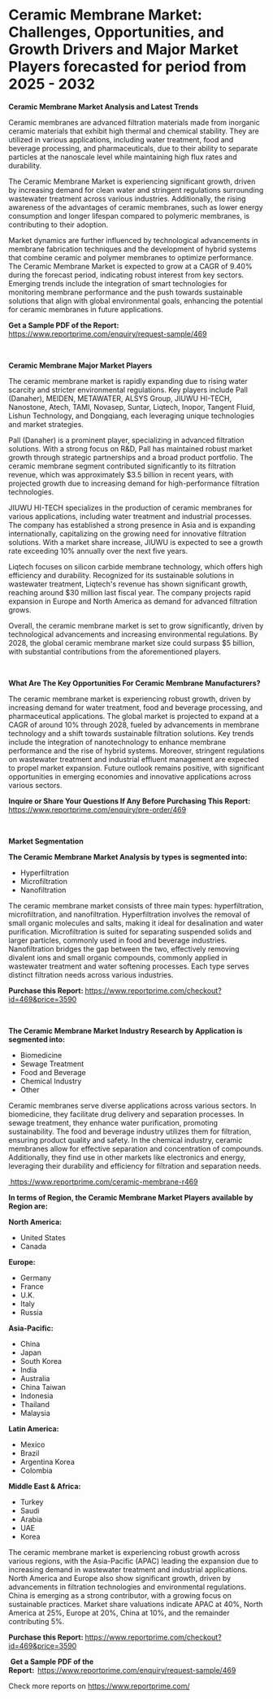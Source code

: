 <p><h1>Ceramic Membrane Market: Challenges, Opportunities, and Growth Drivers and Major Market Players forecasted for period from 2025 - 2032</h1></p><p><strong>Ceramic Membrane Market Analysis and Latest Trends</strong></p>
<p><p>Ceramic membranes are advanced filtration materials made from inorganic ceramic materials that exhibit high thermal and chemical stability. They are utilized in various applications, including water treatment, food and beverage processing, and pharmaceuticals, due to their ability to separate particles at the nanoscale level while maintaining high flux rates and durability. </p><p>The Ceramic Membrane Market is experiencing significant growth, driven by increasing demand for clean water and stringent regulations surrounding wastewater treatment across various industries. Additionally, the rising awareness of the advantages of ceramic membranes, such as lower energy consumption and longer lifespan compared to polymeric membranes, is contributing to their adoption.</p><p>Market dynamics are further influenced by technological advancements in membrane fabrication techniques and the development of hybrid systems that combine ceramic and polymer membranes to optimize performance. The Ceramic Membrane Market is expected to grow at a CAGR of 9.40% during the forecast period, indicating robust interest from key sectors. Emerging trends include the integration of smart technologies for monitoring membrane performance and the push towards sustainable solutions that align with global environmental goals, enhancing the potential for ceramic membranes in future applications.</p></p>
<p><strong>Get a Sample PDF of the Report:&nbsp;</strong> <a href="https://www.reportprime.com/enquiry/request-sample/469?utm_campaign=2996&utm_medium=2&utm_source=Github&utm_content=ia&utm_term=18032025&utm_id=ceramic-membrane">https://www.reportprime.com/enquiry/request-sample/469</a></p>
<p>&nbsp;</p>
<p><strong>Ceramic Membrane Major Market Players</strong></p>
<p><p>The ceramic membrane market is rapidly expanding due to rising water scarcity and stricter environmental regulations. Key players include Pall (Danaher), MEIDEN, METAWATER, ALSYS Group, JIUWU HI-TECH, Nanostone, Atech, TAMI, Novasep, Suntar, Liqtech, Inopor, Tangent Fluid, Lishun Technology, and Dongqiang, each leveraging unique technologies and market strategies.</p><p>Pall (Danaher) is a prominent player, specializing in advanced filtration solutions. With a strong focus on R&D, Pall has maintained robust market growth through strategic partnerships and a broad product portfolio. The ceramic membrane segment contributed significantly to its filtration revenue, which was approximately $3.5 billion in recent years, with projected growth due to increasing demand for high-performance filtration technologies.</p><p>JIUWU HI-TECH specializes in the production of ceramic membranes for various applications, including water treatment and industrial processes. The company has established a strong presence in Asia and is expanding internationally, capitalizing on the growing need for innovative filtration solutions. With a market share increase, JIUWU is expected to see a growth rate exceeding 10% annually over the next five years.</p><p>Liqtech focuses on silicon carbide membrane technology, which offers high efficiency and durability. Recognized for its sustainable solutions in wastewater treatment, Liqtech's revenue has shown significant growth, reaching around $30 million last fiscal year. The company projects rapid expansion in Europe and North America as demand for advanced filtration grows.</p><p>Overall, the ceramic membrane market is set to grow significantly, driven by technological advancements and increasing environmental regulations. By 2028, the global ceramic membrane market size could surpass $5 billion, with substantial contributions from the aforementioned players.</p></p>
<p>&nbsp;</p>
<p><strong>What Are The Key Opportunities For Ceramic Membrane Manufacturers?</strong></p>
<p><p>The ceramic membrane market is experiencing robust growth, driven by increasing demand for water treatment, food and beverage processing, and pharmaceutical applications. The global market is projected to expand at a CAGR of around 10% through 2028, fueled by advancements in membrane technology and a shift towards sustainable filtration solutions. Key trends include the integration of nanotechnology to enhance membrane performance and the rise of hybrid systems. Moreover, stringent regulations on wastewater treatment and industrial effluent management are expected to propel market expansion. Future outlook remains positive, with significant opportunities in emerging economies and innovative applications across various sectors.</p></p>
<p><strong>Inquire or Share Your Questions If Any Before Purchasing This Report:</strong> <a href="https://www.reportprime.com/enquiry/pre-order/469?utm_campaign=2996&utm_medium=2&utm_source=Github&utm_content=ia&utm_term=18032025&utm_id=ceramic-membrane">https://www.reportprime.com/enquiry/pre-order/469</a></p>
<p>&nbsp;</p>
<p><strong>Market Segmentation</strong></p>
<p><strong>The Ceramic Membrane Market Analysis by types is segmented into:</strong></p>
<p><ul><li>Hyperfiltration</li><li>Microfiltration</li><li>Nanofiltration</li></ul></p>
<p><p>The ceramic membrane market consists of three main types: hyperfiltration, microfiltration, and nanofiltration. Hyperfiltration involves the removal of small organic molecules and salts, making it ideal for desalination and water purification. Microfiltration is suited for separating suspended solids and larger particles, commonly used in food and beverage industries. Nanofiltration bridges the gap between the two, effectively removing divalent ions and small organic compounds, commonly applied in wastewater treatment and water softening processes. Each type serves distinct filtration needs across various industries.</p></p>
<p><strong>Purchase this Report:&nbsp;</strong><a href="https://www.reportprime.com/checkout?id=469&price=3590&utm_campaign=2996&utm_medium=2&utm_source=Github&utm_content=ia&utm_term=18032025&utm_id=ceramic-membrane">https://www.reportprime.com/checkout?id=469&price=3590</a></p>
<p>&nbsp;</p>
<p><strong>The Ceramic Membrane Market Industry Research by Application is segmented into:</strong></p>
<p><ul><li>Biomedicine</li><li>Sewage Treatment</li><li>Food and Beverage</li><li>Chemical Industry</li><li>Other</li></ul></p>
<p><p>Ceramic membranes serve diverse applications across various sectors. In biomedicine, they facilitate drug delivery and separation processes. In sewage treatment, they enhance water purification, promoting sustainability. The food and beverage industry utilizes them for filtration, ensuring product quality and safety. In the chemical industry, ceramic membranes allow for effective separation and concentration of compounds. Additionally, they find use in other markets like electronics and energy, leveraging their durability and efficiency for filtration and separation needs.</p></p>
<p><a href="https://www.reportprime.com/ceramic-membrane-r469?utm_campaign=2996&utm_medium=2&utm_source=Github&utm_content=ia&utm_term=18032025&utm_id=ceramic-membrane">&nbsp;https://www.reportprime.com/ceramic-membrane-r469</a></p>
<p><strong>In terms of Region, the Ceramic Membrane Market Players available by Region are:</strong></p>
<p>
    <p> <strong> North America: </strong>
        <ul>
            <li>United States</li>
            <li>Canada</li>
        </ul>
        </p> 
    <p> <strong> Europe: </strong>
        <ul>
            <li>Germany</li>
            <li>France</li>
            <li>U.K.</li>
            <li>Italy</li>
            <li>Russia</li>
        </ul>
        </p> 
    <p> <strong> Asia-Pacific: </strong>
        <ul>
            <li>China</li>
            <li>Japan</li>
            <li>South Korea</li>
            <li>India</li>
            <li>Australia</li>
            <li>China Taiwan</li>
            <li>Indonesia</li>
            <li>Thailand</li>
            <li>Malaysia</li>
        </ul>
        </p> 
    <p> <strong> Latin America: </strong>
        <ul>
            <li>Mexico</li>
            <li>Brazil</li>
            <li>Argentina Korea</li>
            <li>Colombia</li>
        </ul>
        </p> 
    <p> <strong> Middle East & Africa: </strong>
        <ul>
            <li>Turkey</li>
            <li>Saudi</li>
            <li>Arabia</li>
            <li>UAE</li>
            <li>Korea</li>
        </ul>
    </p>
    </p>
<p><p>The ceramic membrane market is experiencing robust growth across various regions, with the Asia-Pacific (APAC) leading the expansion due to increasing demand in wastewater treatment and industrial applications. North America and Europe also show significant growth, driven by advancements in filtration technologies and environmental regulations. China is emerging as a strong contributor, with a growing focus on sustainable practices. Market share valuations indicate APAC at 40%, North America at 25%, Europe at 20%, China at 10%, and the remainder contributing 5%.</p></p>
<p><strong>Purchase this Report: </strong><a href="https://www.reportprime.com/checkout?id=469&price=3590&utm_campaign=2996&utm_medium=2&utm_source=Github&utm_content=ia&utm_term=18032025&utm_id=ceramic-membrane">https://www.reportprime.com/checkout?id=469&price=3590</a></p>
<p>&nbsp;<strong>Get a Sample PDF of the Report:&nbsp;&nbsp;</strong><a href="https://www.reportprime.com/enquiry/request-sample/469?utm_campaign=2996&utm_medium=2&utm_source=Github&utm_content=ia&utm_term=18032025&utm_id=ceramic-membrane">https://www.reportprime.com/enquiry/request-sample/469</a></p>
<p><strong></strong></p>
<p>Check more reports on <a href="https://www.reportprime.com/?utm_campaign=2996&utm_medium=2&utm_source=Github&utm_content=ia&utm_term=18032025&utm_id=ceramic-membrane">https://www.reportprime.com/</a></p>